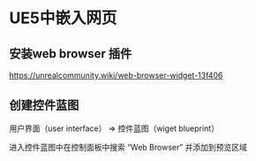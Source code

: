 # UE5中嵌入网页

## 安装web browser 插件
https://unrealcommunity.wiki/web-browser-widget-13f406

## 创建控件蓝图

用户界面（user interface） => 控件蓝图（wiget blueprint）

进入控件蓝图中在控制面板中搜索 “Web Browser” 并添加到预览区域

